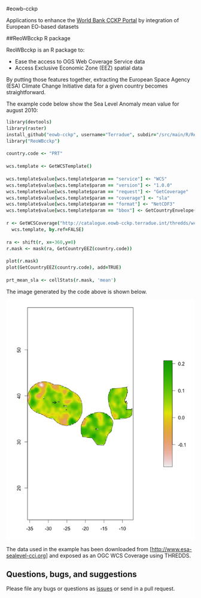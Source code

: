 #eowb-cckp

Applications to enhance the [World Bank CCKP Portal](http://sdwebx.worldbank.org/climateportal/index.cfm) by integration of European EO-based datasets

##ReoWBcckp R package

ReoWBcckp is an R package to:

* Ease the access to OGS Web Coverage Service data 
* Access Exclusive Economic Zone (EEZ) spatial data

By putting those features together, extracting the European Space Agency (ESA) Climate Change Initiative data for a given country becomes straightforward.

The example code below show the Sea Level Anomaly mean value for august 2010: 

```coffee
library(devtools)
library(raster)
install_github("eowb-cckp", username="Terradue", subdir="/src/main/R/ReoWBcckp", ref="dev")
library("ReoWBcckp")

country.code <- "PRT"

wcs.template <- GetWCSTemplate()

wcs.template$value[wcs.template$param == "service"] <- "WCS" 
wcs.template$value[wcs.template$param == "version"] <- "1.0.0"
wcs.template$value[wcs.template$param == "request"] <- "GetCoverage"
wcs.template$value[wcs.template$param == "coverage"] <- "sla"
wcs.template$value[wcs.template$param == "format"] <- "NetCDF3"
wcs.template$value[wcs.template$param == "bbox"] <- GetCountryEnvelope(country.code)

r <- GetWCSCoverage("http://catalogue.eowb-cckp.terradue.int/thredds/wcs/SeaLevel-ECV/V1.1_20131220/ESACCI-SEALEVEL-L4-MSLA-MERGED-20100815000000-fv01.nc", 
  wcs.template, by.ref=FALSE)

ra <- shift(r, x=-360,y=0)
r.mask <- mask(ra, GetCountryEEZ(country.code))

plot(r.mask)
plot(GetCountryEEZ(country.code), add=TRUE)

prt_mean_sla <- cellStats(r.mask, 'mean')
```

The image generated by the code above is shown below.

![alt text](prt.png)

The data used in the example has been downloaded from [http://www.esa-sealevel-cci.org] and exposed as an OGC WCS Coverage using THREDDS.


## Questions, bugs, and suggestions

Please file any bugs or questions as [issues](https://github.com/Terradue/eowb-cckp/issues/new) or send in a pull request.
